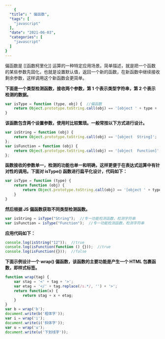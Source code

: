 ```yaml
---
    {
  "title": " 偏函数",
  "tags": [
    "javascript"
  ],
  "date": "2021-06-03",
  "categories": [
    "javascript"
  ]
}
---
```

    
偏函数是 [[函数柯里化]]  运算的一种特定应用场景。简单描述，就是把一个函数的某些参数先固化，也就是设置默认值，返回一个新的函数，在新函数中继续接收剩余参数，这样调用这个新函数会更简单。

**下面是一个类型检测函数，接收两个参数，第 1 个表示类型字符串，第 2 个表示检测的数据。**

```js
var isType = function (type, obj) {  //偏函数
    return Object.prototype.toString.call(obj) == '[object ' + type + ']';
}
```
<!--more-->

**该函数包含两个设置参数，使用时比较繁琐。一般常按以下方式进行设计。**

```js
var isString = function (obj) {
    return Object.prototype.toString.call(obj) == '[object  String]';
};
var isFunction = function (obj) {
    return Object.prototype.toString.call(obj) == '[object  Function]';
};
```

**函数接收的参数单一，检测的功能也单一和明确，这样更便于在表达式运算中有针对性的调用。下面对 isType() 函数进行扁平化设计，代码如下：**

```js
var isType = function (type) {
    return function (obj) {
        return Object.prototype.toString.call(obj) == '[object ' + type + ']';
    }
}
```

**然后根据 JS 偏函数获取不同类型检测函数。**

```js
var isString = isType("String");  //专一功能检测函数，检测字符串
var isFunction = isType("Function");  //专一功能检测函数，检测字符串
```

**应用代码如下：**

```js
console.log(isString("12"));  //true
console.log(isFunction(function () {}));  //true
console.log(isFunction({}));  //false
```

**下面示例设计一个 wrap() 偏函数，该函数的主要功能是产生一个 HTML 包裹函数，即样式标签。**

```js
function wrap(tag) {
    var stag = '<' + tag + '>';
    var etag = '</' + tag.replace(/s.*/, '') + '>';
    return function(x) {
        return stag + x + etag;
    }
}
var b = wrap('b');
document.write(b('粗体字'));
var i = wrap('i');
document.write(i('斜体字'));
var u = wrap('u');
document.write(u('下划线字'));
```

